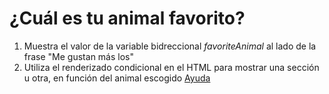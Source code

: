 # ¿Cuál es tu animal favorito?

1. Muestra el valor de la variable bidreccional _favoriteAnimal_ al lado de la frase "Me gustan más los"
2. Utiliza el renderizado condicional en el HTML para mostrar una sección u otra, en función del animal escogido [Ayuda](https://vuejs.org/guide/essentials/conditional.html#v-else-if)